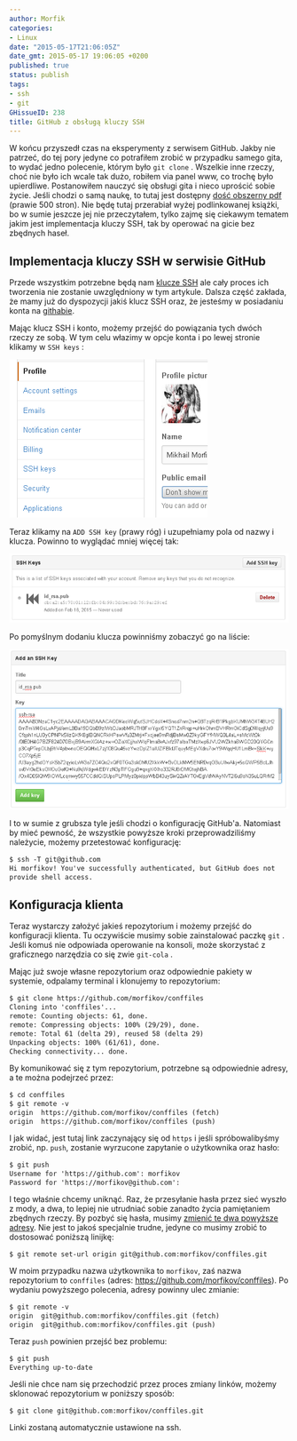 ```yaml
---
author: Morfik
categories:
- Linux
date: "2015-05-17T21:06:05Z"
date_gmt: 2015-05-17 19:06:05 +0200
published: true
status: publish
tags:
- ssh
- git
GHissueID: 238
title: GitHub z obsługą kluczy SSH
---
```


W końcu przyszedł czas na eksperymenty z serwisem GitHub. Jakby nie patrzeć, do tej pory jedyne co
potrafiłem zrobić w przypadku samego gita, to wydać jedno polecenie, którym było `git clone` .
Wszelkie inne rzeczy, choć nie było ich wcale tak dużo, robiłem via panel www, co trochę było
upierdliwe. Postanowiłem nauczyć się obsługi gita i nieco uprościć sobie życie. Jeśli chodzi o samą
naukę, to tutaj jest dostępny [dość obszerny pdf](https://git-scm.com/book/en/v2) (prawie 500
stron). Nie będę tutaj przerabiał wyżej podlinkowanej książki, bo w sumie jeszcze jej nie
przeczytałem, tylko zajmę się ciekawym tematem jakim jest implementacja kluczy SSH, tak by operować
na gicie bez zbędnych haseł.

<!--more-->
## Implementacja kluczy SSH w serwisie GitHub

Przede wszystkim potrzebne będą nam [klucze
SSH](/post/uwierzytelniajace-klucze-ssh/) ale cały proces ich tworzenia nie
zostanie uwzględniony w tym artykule. Dalsza część zakłada, że mamy już do dyspozycji jakiś klucz
SSH oraz, że jesteśmy w posiadaniu konta na [githabie](https://github.com/).

Mając klucz SSH i konto, możemy przejść do powiązania tych dwóch rzeczy ze sobą. W tym celu włazimy
w opcje konta i po lewej stronie klikamy w `SSH keys` :

![](/img/2015/06/1.ssh-github-profil.png#medium)

Teraz klikamy na `ADD SSH key` (prawy róg) i uzupełniamy pola od nazwy i klucza. Powinno to wyglądać
mniej więcej tak:

![](/img/2015/06/2.dodawanie-kluczy-ssh-github.png#huge)

Po pomyślnym dodaniu klucza powinniśmy zobaczyć go na liście:

![](/img/2015/06/3.dodawanie-kluczy-ssh-github-2.png#huge)

I to w sumie z grubsza tyle jeśli chodzi o konfigurację GitHub'a. Natomiast by mieć pewność, że
wszystkie powyższe kroki przeprowadziliśmy należycie, możemy przetestować konfigurację:

    $ ssh -T git@github.com
    Hi morfikov! You've successfully authenticated, but GitHub does not provide shell access.

## Konfiguracja klienta

Teraz wystarczy założyć jakieś repozytorium i możemy przejść do konfiguracji klienta. Tu oczywiście
musimy sobie zainstalować paczkę `git` . Jeśli komuś nie odpowiada operowanie na konsoli, może
skorzystać z graficznego narzędzia co się zwie `git-cola` .

Mając już swoje własne repozytorium oraz odpowiednie pakiety w systemie, odpalamy terminal i
klonujemy to repozytorium:

    $ git clone https://github.com/morfikov/conffiles
    Cloning into 'conffiles'...
    remote: Counting objects: 61, done.
    remote: Compressing objects: 100% (29/29), done.
    remote: Total 61 (delta 29), reused 58 (delta 29)
    Unpacking objects: 100% (61/61), done.
    Checking connectivity... done.

By komunikować się z tym repozytorium, potrzebne są odpowiednie adresy, a te można podejrzeć przez:

    $ cd conffiles
    $ git remote -v
    origin  https://github.com/morfikov/conffiles (fetch)
    origin  https://github.com/morfikov/conffiles (push)

I jak widać, jest tutaj link zaczynający się od `https` i jeśli spróbowalibyśmy zrobić, np. `push`,
zostanie wyrzucone zapytanie o użytkownika oraz hasło:

    $ git push
    Username for 'https://github.com': morfikov
    Password for 'https://morfikov@github.com':

I tego właśnie chcemy uniknąć. Raz, że przesyłanie hasła przez sieć wyszło z mody, a dwa, to lepiej
nie utrudniać sobie zanadto życia pamiętaniem zbędnych rzeczy. By pozbyć się hasła, musimy [zmienić
te dwa powyższe adresy](https://help.github.com/articles/changing-a-remote-s-url/). Nie jest to
jakoś specjalnie trudne, jedyne co musimy zrobić to dostosować poniższą linijkę:

    $ git remote set-url origin git@github.com:morfikov/conffiles.git

W moim przypadku nazwa użytkownika to `morfikov`, zaś nazwa repozytorium to `conffiles` (adres:
https://github.com/morfikov/conffiles). Po wydaniu powyższego polecenia, adresy powinny ulec
zmianie:

    $ git remote -v
    origin  git@github.com:morfikov/conffiles.git (fetch)
    origin  git@github.com:morfikov/conffiles.git (push)

Teraz `push` powinien przejść bez problemu:

    $ git push
    Everything up-to-date

Jeśli nie chce nam się przechodzić przez proces zmiany linków, możemy sklonować repozytorium w
poniższy sposób:

    $ git clone git@github.com:morfikov/conffiles.git

Linki zostaną automatycznie ustawione na ssh.
